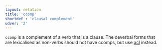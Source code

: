 ```yaml
---
layout: relation
title: 'ccomp'
shortdef : 'clausal complement'
udver: '2'
---
```


`ccomp` is a complement of a verb that is a clause. The deverbal forms that are
lexicalised as non-verbs should not have ccomps, but use [acl]() instead.
<!-- Interlanguage links updated Út zář 29 20:31:46 CEST 2020 -->
